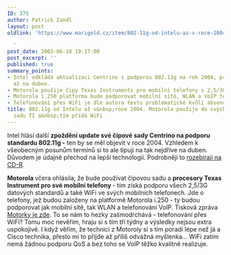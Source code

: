 ```yaml
---
ID: 375
author: Patrick Zandl
layout: post
oldlink: 'https://www.marigold.cz/item/802-11g-od-intelu-az-v-roce-2004-motorola-pouzije-do-svych-mobilu-cipovou-sadu-ti-a-tim-prida-wifi

  '
post_date: 2003-06-18 19:17:00
post_excerpt: ''
published: true
summary_points:
- Intel odkládá aktualizaci Centrino s podporou 802.11g na rok 2004, pravděpodobně
  až na duben.
- Motorola použije čipy Texas Instruments pro mobilní telefony s 2,5/3G a WiFi.
- Motorola i.250 platforma bude podporovat mobilní sítě, WLAN a VoIP telefonování.
- Telefonování přes WiFi je dle autora textu problematické kvůli absenci QoS.
title: 802.11g od Intelu až v&nbsp;roce 2004. Motorola použije do svých mobilů čipovou
  sadu TI a&nbsp;tím přidá WiFi
---
```


<p>
Intel hlásí další <STRONG>zpoždění update své čipové sady Centrino na podporu standardu 802.11g -</STRONG> ten by se měl objevit v roce 2004. Vzhledem k všeobecným posunům termínů si to ale tipuji na tak nejdříve na duben. Důvodem je údajně přechod na lepší technologii. Podrobněji to <A href="http://www.cdr.cz/a/novinky#5571" target=_blank>rozebírají na CD-R</A>. </p>

<p>
<STRONG>Motorola </STRONG>včera ohlásila, že bude používat čipovou sadu a <STRONG>procesory Texas Instrument pro své mobilní telefony </STRONG>- tím získá podporu všech 2,5/3G datových standardů a také WiFi ve svých mobilních telefonech. Jde o telefony, jež budou založeny na platformě Motorola i.250 - ty budou podporovat jak mobilní sítě, tak WLAN a telefonování VoIP. Tisková zpráva <A href="http://www.motorola.com/wlan/news-061703.html" target=_blank>Motorky je zde</A>. To se nám to hezky zašmodrchává - telefonování přes WiFi? Tomu moc nevěřím, hraju si s tím tři týdny a výsledky nejsou extra uspokojivé. I když věřím, že technici z Motoroly si s tím poradí lépe než já a Cisco technika, přesto mi to přijde až příliš odvážná myšlenka... WiFi zatím nemá žádnou podporu QoS a bez toho se VoIP těžko kvalitně realizuje.</p>